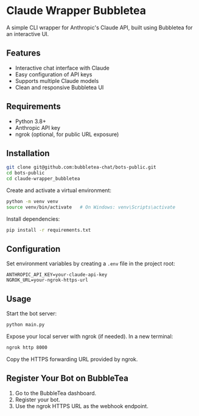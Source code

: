 # Claude Wrapper Bubbletea

A simple CLI wrapper for Anthropic's Claude API, built using Bubbletea for an interactive UI.

## Features

- Interactive chat interface with Claude
- Easy configuration of API keys
- Supports multiple Claude models
- Clean and responsive Bubbletea UI

## Requirements

- Python 3.8+
- Anthropic API key
- ngrok (optional, for public URL exposure)

## Installation

```bash
git clone git@github.com:bubbletea-chat/bots-public.git
cd bots-public
cd claude-wrapper_bubbletea
```

Create and activate a virtual environment:

```bash
python -m venv venv
source venv/bin/activate   # On Windows: venv\Scripts\activate
```

Install dependencies:

```bash
pip install -r requirements.txt
```

## Configuration

Set environment variables by creating a `.env` file in the project root:

```
ANTHROPIC_API_KEY=your-claude-api-key
NGROK_URL=your-ngrok-https-url
```

## Usage

Start the bot server:

```bash
python main.py
```

Expose your local server with ngrok (if needed). In a new terminal:

```bash
ngrok http 8000
```

Copy the HTTPS forwarding URL provided by ngrok.

## Register Your Bot on BubbleTea

1. Go to the BubbleTea dashboard.
2. Register your bot.
3. Use the ngrok HTTPS URL as the webhook endpoint.
